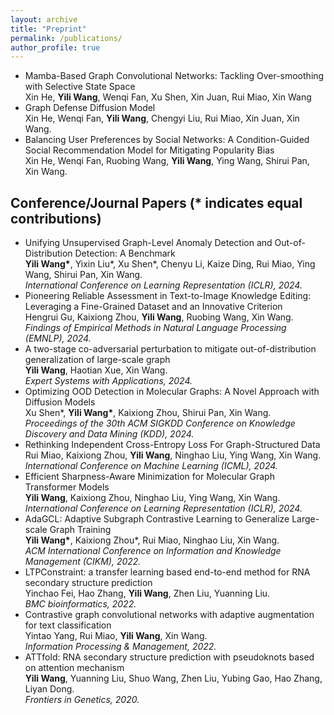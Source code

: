 ```yaml
---
layout: archive
title: "Preprint"
permalink: /publications/
author_profile: true
---
```


<ul>
<li>Mamba-Based Graph Convolutional Networks: Tackling Over-smoothing with Selective State Space<br />
Xin He, <b>Yili Wang</b>, Wenqi Fan, Xu Shen, Xin Juan, Rui Miao, Xin Wang<br /></li>

<li>Graph Defense Diffusion Model<br />
Xin He, Wenqi Fan, <b>Yili Wang</b>, Chengyi Liu, Rui Miao, Xin Juan, Xin Wang.<br /></li>

<li>Balancing User Preferences by Social Networks: A Condition-Guided Social Recommendation Model for Mitigating Popularity Bias<br />
Xin He, Wenqi Fan, Ruobing Wang, <b>Yili Wang</b>, Ying Wang, Shirui Pan, Xin Wang.<br /></li>

</ul>


## Conference/Journal Papers (* indicates equal contributions)

<ul>
<li>Unifying Unsupervised Graph-Level Anomaly Detection and Out-of-Distribution Detection: A Benchmark<br />
<b>Yili Wang*</b>, Yixin Liu*, Xu Shen*, Chenyu Li, Kaize Ding, Rui Miao, Ying Wang, Shirui Pan, Xin Wang.<br />
<i>International Conference on Learning Representation (ICLR), 2024.</i><br /></li>

 
<li>Pioneering Reliable Assessment in Text-to-Image Knowledge Editing: Leveraging a Fine-Grained Dataset and an Innovative Criterion<br />
Hengrui Gu, Kaixiong Zhou, <b>Yili Wang</b>, Ruobing Wang, Xin Wang.<br />
<i>Findings of Empirical Methods in Natural Language Processing (EMNLP), 2024.</i><br /></li>


<li>A two-stage co-adversarial perturbation to mitigate out-of-distribution generalization of large-scale graph<br />
<b>Yili Wang</b>, Haotian Xue, Xin Wang.<br />
<i>Expert Systems with Applications, 2024.</i><br /></li>


<li>Optimizing OOD Detection in Molecular Graphs: A Novel Approach with Diffusion Models<br />
Xu Shen*, <b>Yili Wang*</b>, Kaixiong Zhou, Shirui Pan, Xin Wang.<br />
<i>Proceedings of the 30th ACM SIGKDD Conference on Knowledge Discovery and Data Mining (KDD), 2024.</i><br /></li>


<li>Rethinking Independent Cross-Entropy Loss For Graph-Structured Data<br />
Rui Miao, Kaixiong Zhou, <b>Yili Wang</b>, Ninghao Liu, Ying Wang, Xin Wang.<br />
<i>International Conference on Machine Learning (ICML), 2024.</i><br /></li>


<li>Efficient Sharpness-Aware Minimization for Molecular Graph Transformer Models<br />
<b>Yili Wang</b>, Kaixiong Zhou, Ninghao Liu, Ying Wang, Xin Wang.<br />
<i>International Conference on Learning Representation (ICLR), 2024.</i><br /></li>

<li> AdaGCL: Adaptive Subgraph Contrastive Learning to Generalize Large-scale Graph Training<br />
<b>Yili Wang*</b>, Kaixiong Zhou*, Rui Miao, Ninghao Liu, Xin Wang.<br />
<i>ACM International Conference on Information and Knowledge Management (CIKM), 2022.</i><br /></li>


	
<li>LTPConstraint: a transfer learning based end-to-end method for RNA secondary structure prediction<br />
Yinchao Fei, Hao Zhang, <b>Yili Wang</b>, Zhen Liu, Yuanning Liu.<br />
<i>BMC bioinformatics, 2022.</i><br /></li>

<li>Contrastive graph convolutional networks with adaptive augmentation for text classification<br />
Yintao Yang, Rui Miao, <b>Yili Wang</b>, Xin Wang.<br />
<i>Information Processing & Management, 2022.</i><br /></li>

<li>ATTfold: RNA secondary structure prediction with pseudoknots based on attention mechanism<br />
<b>Yili Wang</b>, Yuanning Liu, Shuo Wang, Zhen Liu, Yubing Gao, Hao Zhang, Liyan Dong.<br />
<i>Frontiers in Genetics, 2020.</i><br /></li>


</ul>
